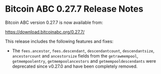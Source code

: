 # Bitcoin ABC 0.27.7 Release Notes

Bitcoin ABC version 0.27.7 is now available from:

  <https://download.bitcoinabc.org/0.27.7/>

This release includes the following features and fixes:
 - The `fees.ancestor`, `fees.descendant`, `descendantcount`, `descendantsize`,
   `ancestorcount` and `ancestorsize` fields from the `getrawmempool`,
   `getmempoolentry`, `getmempoolancestors` and `getmempooldescendants` were
   deprecated since v0.27.0 and have been completely removed.
